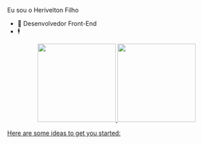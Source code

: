Eu sou o Herivelton Filho
- 🔭 Desenvolvedor Front-End
- 🕴️

<div align="center">
  <a href="https://github.com/HeriveltonFH">
  <img height="180em" src="https://github-readme-stats.vercel.app/api?username=rafaballerini&show_icons=true&theme=dracula&include_all_commits=true&count_private=true"/>
  <img height="180em" src="https://github-readme-stats.vercel.app/api/top-langs/?username=rafaballerini&layout=compact&langs_count=7&theme=dracula"/>
</div>

Here are some ideas to get you started:



